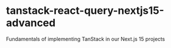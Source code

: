 # tanstack-react-query-nextjs15-advanced
Fundamentals of implementing TanStack in our Next.js 15 projects
